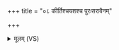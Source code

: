 +++
title = "०८ कीर्तिश्चयशश्च पुरःसरावैनम्"

+++
<details><summary>मूलम् (VS)</summary>

की॒र्तिश्च॒यश॑श्च पुरःस॒रावैनं॑ की॒र्तिर्ग॑च्छ॒त्या यशो॑ गच्छति॒ य ए॒वं वेद॑ ॥
</details>
